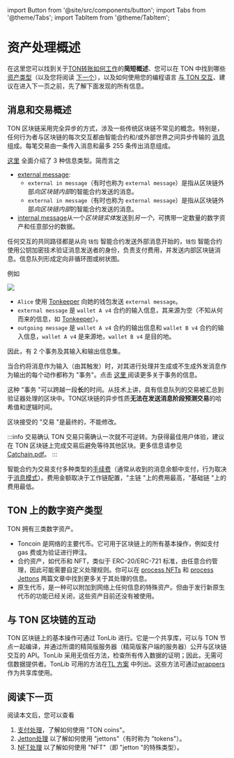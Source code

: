 import Button from '@site/src/components/button';
import Tabs from '@theme/Tabs';
import TabItem from '@theme/TabItem';

# 资产处理概述

在这里您可以找到关于[TON转账如何工作](/v3/documentation/dapps/assets/overview#overview-on-messages-and-transactions)的**简短概述**、您可以在 TON 中找到哪些 [资产类型](/v3/documentation/dapps/assets/overview#digital-asset-types-on-ton)（以及您将阅读 [下一个](/v3/documentation/dapps/assets/overview#read-next)），以及如何使用您的编程语言 [与 TON 交互](/v3/documentation/dapps/assets/overview#interaction-with-ton-blockchain)、建议在进入下一页之前，先了解下面发现的所有信息。

## 消息和交易概述

TON 区块链采用完全异步的方式，涉及一些传统区块链不常见的概念。特别是，任何行为者与区块链的每次交互都由智能合约和/或外部世界之间异步传输的 [消息](/v3/documentation/smart-contracts/message-management/messages-and-transactions) 组成。每笔交易由一条传入消息和最多 255 条传出消息组成。

[这里](/v3/documentation/smart-contracts/message-management/sending-messages#types-of-messages) 全面介绍了 3 种信息类型。简而言之

- [external message](/v3/documentation/smart-contracts/message-management/external-messages):
  - `external in message`（有时也称为 `external message`）是指从区块链外部*向区块链内部*的智能合约发送的消息。
  - `external in message`（有时也称为 `external message`）是指从区块链外部*向区块链内部*的智能合约发送的消息。
- [internal message](/v3/documentation/smart-contracts/message-management/internal-messages)从一个*区块链实体*发送到*另一个*，可携带一定数量的数字资产和任意部分的数据。

任何交互的共同路径都是从向 `钱包` 智能合约发送外部消息开始的，`钱包` 智能合约使用公钥加密技术验证消息发送者的身份，负责支付费用，并发送内部区块链消息。信息队列形成定向非循环图或树状图。

例如

![](/img/docs/asset-processing/alicemsgDAG.svg)

- `Alice` 使用 [Tonkeeper](https://tonkeeper.com/) 向她的钱包发送 `external message`。
- `external message` 是 `wallet A v4` 合约的输入信息，其来源为空（不知从何而来的信息，如 [Tonkeeper](https://tonkeeper.com/)）。
- `outgoing message` 是  `wallet A v4`  合约的输出信息和 `wallet B v4` 合约的输入信息，`wallet A v4` 是来源地，`wallet B v4` 是目的地。

因此，有 2 个事务及其输入和输出信息集。

当合约将消息作为输入（由其触发）时，对其进行处理并生成或不生成外发消息作为输出的每个动作都称为 "事务"。点击 [这里 ](/v3/documentation/smart-contracts/message-management/messages-and-transactions#what-is-a-transaction)阅读更多关于事务的信息。

这种 "事务 "可以跨越一段**长**的时间。从技术上讲，具有信息队列的交易被汇总到验证器处理的区块中。TON区块链的异步性质**无法在发送消息阶段预测交易**的哈希值和逻辑时间。

区块接受的 "交易 "是最终的，不能修改。

:::info 交易确认
TON 交易只需确认一次就不可逆转。为获得最佳用户体验，建议在 TON 区块链上完成交易后避免等待其他区块。更多信息请参见 [Catchain.pdf](https://docs.ton.org/catchain.pdf#page=3)。
:::

智能合约为交易支付多种类型的[手续费](/v3/documentation/smart-contracts/transaction-fees/fees)（通常从收到的消息余额中支付，行为取决于[消息模式](/v3/documentation/smart-contracts/message-management/sending-messages#message-modes)）。费用金额取决于工作链配置，"主链 "上的费用最高，"基础链 "上的费用最低。

## TON 上的数字资产类型

TON 拥有三类数字资产。

- Toncoin 是网络的主要代币。它可用于区块链上的所有基本操作，例如支付
  gas 费或为验证进行押注。
- 合约资产，如代币和 NFT，类似于 ERC-20/ERC-721 标准，由任意合约管理，因此可能需要自定义处理规则。你可以在 [process NFTs](/v3/guidelines/dapps/asset-processing/nft-processing/nfts) 和 [process Jettons](/v3/guidelines/dapps/asset-processing/jettons) 两篇文章中找到更多关于其处理的信息。
- 原生代币，是一种可以附加到网络上任何信息的特殊资产。但由于发行新原生代币的功能已经关闭，这些资产目前还没有被使用。

## 与 TON 区块链的互动

TON 区块链上的基本操作可通过 TonLib 进行。它是一个共享库，可以与 TON 节点一起编译，并通过所谓的精简版服务器（精简版客户端的服务器）公开与区块链交互的 API。TonLib 采用无信任方法，检查所有传入数据的证明；因此，无需可信数据提供者。TonLib 可用的方法在[TL 方案](https://github.com/ton-blockchain/ton/blob/master/tl/generate/scheme/tonlib_api.tl#L234) 中列出。这些方法可通过[wrappers](/v3/guidelines/dapps/asset-processing/payments-processing/#sdks) 作为共享库使用。

## 阅读下一页

阅读本文后，您可以查看

1. [支付处理](/v3/guidelines/dapps/asset-processing/payments-processing)，了解如何使用 "TON coins"。
2. [Jetton处理](/v3/guidelines/dapps/asset-processing/jettons) 以了解如何使用 "jettons"（有时称为 "tokens"）。
3. [NFT处理](/v3/guidelines/dapps/asset-processing/nft-processing/nfts) 以了解如何使用 "NFT"（即 "jetton "的特殊类型）。
